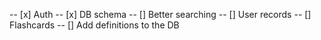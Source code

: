 -- [x] Auth
-- [x] DB schema
-- [] Better searching
-- [] User records
-- [] Flashcards
-- [] Add definitions to the DB
